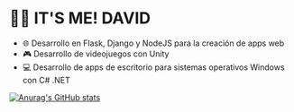 # 🙋‍♂️ IT'S ME! DAVID
- 🌐 Desarrollo en Flask, Django y NodeJS para la creación de apps web
- 🎮 Desarrollo de videojuegos con Unity
- 💻 Desarrollo de apps de escritorio para sistemas operativos Windows con C# .NET

[![Anurag's GitHub stats](https://github-readme-stats.vercel.app/api?username=DavidGDA)](https://github.com/DavidGDA/github-readme-stats)
